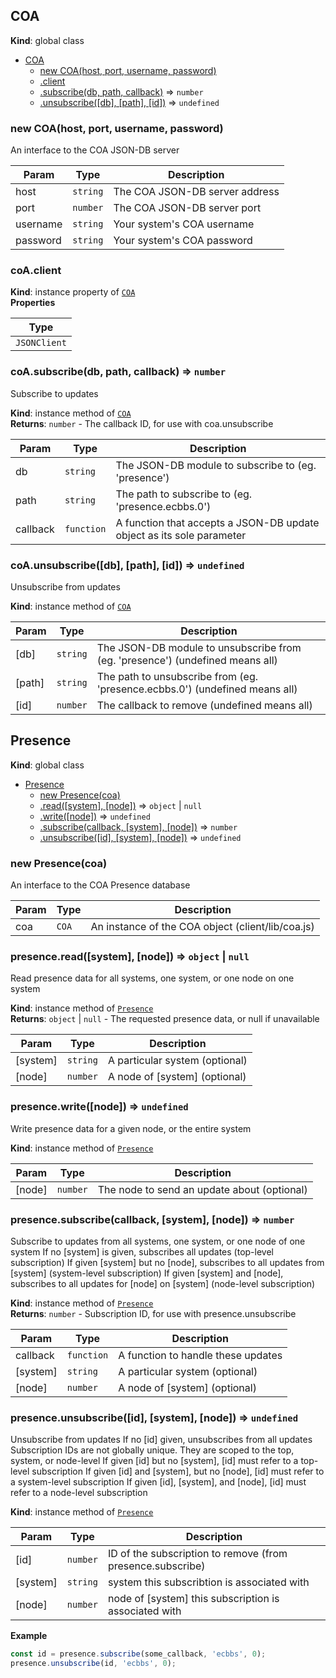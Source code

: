 <a name="COA"></a>

## COA
**Kind**: global class  

* [COA](#COA)
    * [new COA(host, port, username, password)](#new_COA_new)
    * [.client](#COA+client)
    * [.subscribe(db, path, callback)](#COA+subscribe) ⇒ <code>number</code>
    * [.unsubscribe([db], [path], [id])](#COA+unsubscribe) ⇒ <code>undefined</code>

<a name="new_COA_new"></a>

### new COA(host, port, username, password)
An interface to the COA JSON-DB server


| Param | Type | Description |
| --- | --- | --- |
| host | <code>string</code> | The COA JSON-DB server address |
| port | <code>number</code> | The COA JSON-DB server port |
| username | <code>string</code> | Your system's COA username |
| password | <code>string</code> | Your system's COA password |

<a name="COA+client"></a>

### coA.client
**Kind**: instance property of [<code>COA</code>](#COA)  
**Properties**

| Type |
| --- |
| <code>JSONClient</code> | 

<a name="COA+subscribe"></a>

### coA.subscribe(db, path, callback) ⇒ <code>number</code>
Subscribe to updates

**Kind**: instance method of [<code>COA</code>](#COA)  
**Returns**: <code>number</code> - The callback ID, for use with coa.unsubscribe  

| Param | Type | Description |
| --- | --- | --- |
| db | <code>string</code> | The JSON-DB module to subscribe to (eg. 'presence') |
| path | <code>string</code> | The path to subscribe to (eg. 'presence.ecbbs.0') |
| callback | <code>function</code> | A function that accepts a JSON-DB update object as its sole parameter |

<a name="COA+unsubscribe"></a>

### coA.unsubscribe([db], [path], [id]) ⇒ <code>undefined</code>
Unsubscribe from updates

**Kind**: instance method of [<code>COA</code>](#COA)  

| Param | Type | Description |
| --- | --- | --- |
| [db] | <code>string</code> | The JSON-DB module to unsubscribe from (eg. 'presence') (undefined means all) |
| [path] | <code>string</code> | The path to unsubscribe from (eg. 'presence.ecbbs.0') (undefined means all) |
| [id] | <code>number</code> | The callback to remove (undefined means all) |

<a name="Presence"></a>

## Presence
**Kind**: global class  

* [Presence](#Presence)
    * [new Presence(coa)](#new_Presence_new)
    * [.read([system], [node])](#Presence+read) ⇒ <code>object</code> \| <code>null</code>
    * [.write([node])](#Presence+write) ⇒ <code>undefined</code>
    * [.subscribe(callback, [system], [node])](#Presence+subscribe) ⇒ <code>number</code>
    * [.unsubscribe([id], [system], [node])](#Presence+unsubscribe) ⇒ <code>undefined</code>

<a name="new_Presence_new"></a>

### new Presence(coa)
An interface to the COA Presence database


| Param | Type | Description |
| --- | --- | --- |
| coa | <code>COA</code> | An instance of the COA object (client/lib/coa.js) |

<a name="Presence+read"></a>

### presence.read([system], [node]) ⇒ <code>object</code> \| <code>null</code>
Read presence data for all systems, one system, or one node on one system

**Kind**: instance method of [<code>Presence</code>](#Presence)  
**Returns**: <code>object</code> \| <code>null</code> - The requested presence data, or null if unavailable  

| Param | Type | Description |
| --- | --- | --- |
| [system] | <code>string</code> | A particular system (optional) |
| [node] | <code>number</code> | A node of [system] (optional) |

<a name="Presence+write"></a>

### presence.write([node]) ⇒ <code>undefined</code>
Write presence data for a given node, or the entire system

**Kind**: instance method of [<code>Presence</code>](#Presence)  

| Param | Type | Description |
| --- | --- | --- |
| [node] | <code>number</code> | The node to send an update about (optional) |

<a name="Presence+subscribe"></a>

### presence.subscribe(callback, [system], [node]) ⇒ <code>number</code>
Subscribe to updates from all systems, one system, or one node of one system
If no [system] is given, subscribes all updates (top-level subscription)
If given [system] but no [node], subscribes to all updates from [system] (system-level subscription)
If given [system] and [node], subscribes to all updates for [node] on [system] (node-level subscription)

**Kind**: instance method of [<code>Presence</code>](#Presence)  
**Returns**: <code>number</code> - Subscription ID, for use with presence.unsubscribe  

| Param | Type | Description |
| --- | --- | --- |
| callback | <code>function</code> | A function to handle these updates |
| [system] | <code>string</code> | A particular system (optional) |
| [node] | <code>number</code> | A node of [system] (optional) |

<a name="Presence+unsubscribe"></a>

### presence.unsubscribe([id], [system], [node]) ⇒ <code>undefined</code>
Unsubscribe from updates
If no [id] given, unsubscribes from all updates
Subscription IDs are not globally unique. They are scoped to the top, system, or node-level
If given [id] but no [system], [id] must refer to a top-level subscription
If given [id] and [system], but no [node], [id] must refer to a system-level subscription
If given [id], [system], and [node], [id] must refer to a node-level subscription

**Kind**: instance method of [<code>Presence</code>](#Presence)  

| Param | Type | Description |
| --- | --- | --- |
| [id] | <code>number</code> | ID of the subscription to remove (from presence.subscribe) |
| [system] | <code>string</code> | system this subscribtion is associated with |
| [node] | <code>number</code> | node of [system] this subscription is associated with |

**Example**  
```js
const id = presence.subscribe(some_callback, 'ecbbs', 0);
presence.unsubscribe(id, 'ecbbs', 0);
```
